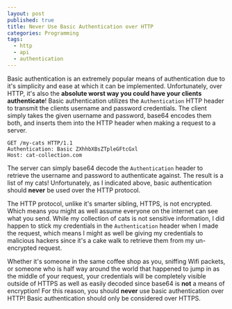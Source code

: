 ```yaml
---
layout: post
published: true
title: Never Use Basic Authentication over HTTP
categories: Programming
tags: 
  - http
  - api
  - authentication
---
```


Basic authentication is an extremely popular means of authentication due to it's simplicity and ease at which it can be implemented. Unfortunately, over HTTP, it's also the **absolute worst way you could have your clients authenticate**!  Basic authentication utilizes the `Authentication` HTTP header to transmit the clients username and password credentials. The client simply takes the given username and password, base64 encodes them both, and inserts them into the HTTP header when making a request to a server.

```http
GET /my-cats HTTP/1.1
Authentication: Basic ZXhhbXBsZTpleGFtcGxl
Host: cat-collection.com
```

The server can simply base64 decode the `Authentication` header to retrieve the username and password to authenticate against. The result is a list of my cats! Unfortunately, as I indicated above, basic authentication should **never** be used over the HTTP protocol. 

The HTTP protocol, unlike it's smarter sibling, HTTPS, is not encrypted. Which means you might as well assume everyone on the internet can see what you send. While my collection of cats is not sensitive information, I did happen to stick my credentials in the `Authentication` header when I made the request, which means I might as well be giving my credentials to malicious hackers since it's a cake walk to retrieve them from my un-encrypted request. 

Whether it's someone in the same coffee shop as you, sniffing Wifi packets, or someone who is half way around the world that happened to jump in as the middle of your request, your credentials will be completely visible outside of HTTPS as well as easily decoded since base64 is **not** a means of encryption! For this reason, you should **never** use basic authentication over HTTP! Basic authentication should only be considered over HTTPS.
